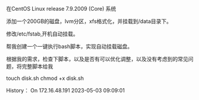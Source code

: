 在CentOS Linux release 7.9.2009 (Core) 系统

添加一个200GB的磁盘，lvm分区，xfs格式化，并挂载到/data目录下。

修改/etc/fstab,开机自动挂载。

帮我创建一个一键执行bash脚本，实现自动挂载磁盘。

根据我的需求，检查下脚本，以及是否有可以优化调整，以及没有考虑到的常见问题，将完整脚本给我



touch disk.sh
chmod +x disk.sh
 
History：
    On 172.16.48.191 2023-05-03 09:09:01